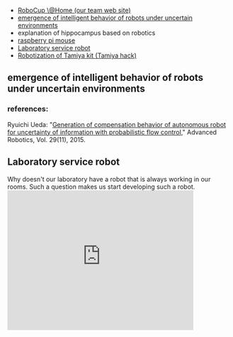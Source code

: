 <ul>
 	<li><a href="http://at-home.cit-brains.net/" target="_blank" rel="noopener noreferrer">RoboCup \@Home (our team web site)</a></li>
 	<li><a href="#pfc">emergence of intelligent behavior of robots under uncertain environments</a></li>
 	<li>explanation of hippocampus based on robotics</li>
 	<li><a href="https://lab.ueda.asia/?page_id=886">raspberry pi mouse</a></li>
 	<li><a href="#labservice">Laboratory service robot</a></li>
 	<li><a href="https://lab.ueda.asia/?page_id=1122">Robotization of Tamiya kit (Tamiya hack)</a></li>
</ul>
<h2 id="pfc">emergence of intelligent behavior of robots under uncertain environments</h2>
<h3>references:</h3>
Ryuichi Ueda: "<a href="http://www.tandfonline.com/doi/abs/10.1080/01691864.2015.1009943#.Vf1cbp3tmko" target="_blank" rel="noopener noreferrer">Generation of compensation behavior of autonomous robot for uncertainty of information with probabilistic flow control</a>," Advanced Robotics, Vol. 29(11), 2015.
<h2 id="labservice">Laboratory service robot</h2>
Why doesn't our laboratory have a robot that is always working in our rooms. Such a question makes us start developing such a robot.

<iframe src="https://www.youtube.com/embed/A3FqZraWqX4" width="420" height="315" frameborder="0" allowfullscreen="allowfullscreen"></iframe>
